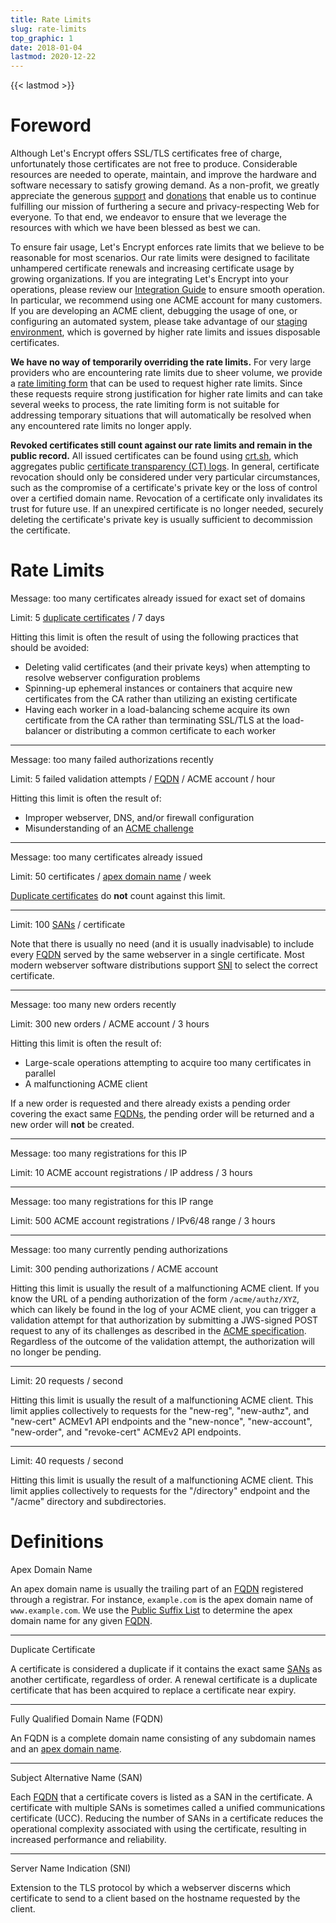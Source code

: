 ```yaml
---
title: Rate Limits
slug: rate-limits
top_graphic: 1
date: 2018-01-04
lastmod: 2020-12-22
---
```


{{< lastmod >}}

# Foreword

Although Let's Encrypt offers SSL/TLS certificates free of charge, unfortunately
those certificates are not free to produce. Considerable resources are needed to operate,
maintain, and improve the hardware and software necessary to satisfy growing demand.
As a non-profit, we greatly appreciate the generous [support](/become-a-sponsor) and
[donations](/donate) that enable us to continue fulfilling our mission of furthering a
secure and privacy-respecting Web for everyone. To that end, we endeavor to ensure that we
leverage the resources with which we have been blessed as best we can.

To ensure fair usage, Let's Encrypt enforces rate limits that we believe to be
reasonable for most scenarios. Our rate limits were designed to facilitate unhampered
certificate renewals and increasing certificate usage by growing organizations. If you
are integrating Let's Encrypt into your operations, please review our [Integration Guide](/docs/integration-guide)
to ensure smooth operation. In particular, we recommend using one ACME account for many
customers. If you are developing an ACME client, debugging the usage of one, or configuring
an automated system, please take advantage of our [staging environment](/docs/staging-environment),
which is governed by higher rate limits and issues disposable certificates.

**We have no way of temporarily overriding the rate limits.** For very large providers who are
encountering rate limits due to sheer volume, we provide a [rate limiting form](https://goo.gl/forms/plqRgFVnZbdGhE9n1)
that can be used to request higher rate limits. Since these requests require strong justification
for higher rate limits and can take several weeks to process, the rate limiting form is not suitable
for addressing temporary situations that will automatically be resolved when any encountered
rate limits no longer apply.

**Revoked certificates still count against our rate limits and remain in the public record.**
All issued certificates can be found using [crt.sh](https://crt.sh/), which aggregates public
[certificate transparency (CT) logs](/docs/ct-logs). In general,
certificate revocation should only be considered under very particular circumstances, such as the
compromise of a certificate's private key or the loss of control over a certified domain name.
Revocation of a certificate only invalidates its trust for future use. If an unexpired certificate
is no longer needed, securely deleting the certificate's private key is usually sufficient to
decommission the certificate.

# Rate Limits

Message: too many certificates already issued for exact set of domains

Limit: 5 <a href="#duplicate-certificate">duplicate certificates</a> / 7 days

Hitting this limit is often the result of using the following practices that should be avoided:
* Deleting valid certificates (and their private keys) when attempting to resolve webserver configuration problems
* Spinning-up ephemeral instances or containers that acquire new certificates from the CA rather
than utilizing an existing certificate
* Having each worker in a load-balancing scheme acquire its own certificate from the CA rather than
terminating SSL/TLS at the load-balancer or distributing a common certificate to each worker

***

Message: too many failed authorizations recently

Limit: 5 failed validation attempts / <a href="#FQDN">FQDN</a> / ACME account / hour

Hitting this limit is often the result of:
* Improper webserver, DNS, and/or firewall configuration
* Misunderstanding of an [ACME challenge](/docs/challenge-types)

***

Message: too many certificates already issued

Limit: 50 certificates / <a href="#apex-domain-name">apex domain name</a> / week

<a href="#duplicate-certificate">Duplicate certificates</a> do **not** count against this limit.

***

Limit: 100 <a href="#SAN">SANs</a> / certificate

Note that there is usually no need (and it is usually inadvisable) to include every
<a href="#FQDN">FQDN</a> served by the same webserver in a single certificate. Most modern
webserver software distributions support <a href="#SNI">SNI</a> to select the correct
certificate.

***

Message: too many new orders recently

Limit: 300 new orders / ACME account / 3 hours

Hitting this limit is often the result of:
* Large-scale operations attempting to acquire too many certificates in parallel
* A malfunctioning ACME client

If a new order is requested and there already exists a pending order covering the exact same
<a href="#FQDN">FQDNs</a>, the pending order will be returned and a new order will **not**
be created.

***

Message: too many registrations for this IP

Limit: 10 ACME account registrations / IP address / 3 hours

***

Message: too many registrations for this IP range

Limit: 500 ACME account registrations / IPv6/48 range / 3 hours

***

Message: too many currently pending authorizations

Limit: 300 pending authorizations / ACME account

Hitting this limit is usually the result of a malfunctioning ACME client.
If you know the URL of a pending authorization of the form `/acme/authz/XYZ`, which can likely
be found in the log of your ACME client, you can trigger a validation attempt for that
authorization by submitting a JWS-signed POST request to any of its challenges as described in
the [ACME specification](https://tools.ietf.org/html/rfc8555#section-7.5.1). Regardless of the
outcome of the validation attempt, the authorization will no longer be pending.

***

Limit: 20 requests / second

Hitting this limit is usually the result of a malfunctioning ACME client.
This limit applies collectively to requests for the "new-reg", "new-authz", and "new-cert"
ACMEv1 API endpoints and the "new-nonce", "new-account", "new-order", and "revoke-cert"
ACMEv2 API endpoints.

***

Limit: 40 requests / second

Hitting this limit is usually the result of a malfunctioning ACME client.
This limit applies collectively to requests for the "/directory" endpoint and the "/acme" 
directory and subdirectories.

# Definitions

<span id="apex-domain-name">Apex Domain Name</span>

An apex domain name is usually the trailing part of an <a href="#FQDN">FQDN</a> registered through
a registrar. For instance, `example.com` is the apex domain name of `www.example.com`.
We use the [Public Suffix List](https://publicsuffix.org) to determine the apex domain
name for any given <a href="#FQDN">FQDN</a>.

***

<span id="duplicate-certificate">Duplicate Certificate</span>

A certificate is considered a duplicate if it contains the exact same <a href="#SAN">SANs</a>
as another certificate, regardless of order. A renewal certificate is a duplicate certificate
that has been acquired to replace a certificate near expiry.

***

<span id="FQDN">Fully Qualified Domain Name (FQDN)</span>

An FQDN is a complete domain name consisting of any subdomain names and an
<a href="#apex-domain-name">apex domain name</a>.

***

<span id="SAN">Subject Alternative Name (SAN)</span>

Each <a href="#FQDN">FQDN</a> that a certificate covers is listed as a SAN in the certificate.
A certificate with multiple SANs is sometimes called a unified communications certificate (UCC).
Reducing the number of SANs in a certificate reduces the operational complexity associated with
using the certificate, resulting in increased performance and reliability.

***

<span id="SNI">Server Name Indication (SNI)</span>

Extension to the TLS protocol by which a webserver discerns which certificate to send to a client
based on the hostname requested by the client.
